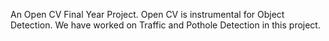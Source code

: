 An Open CV Final Year Project. Open CV is instrumental for Object Detection. We have worked on Traffic and Pothole Detection in this project.
